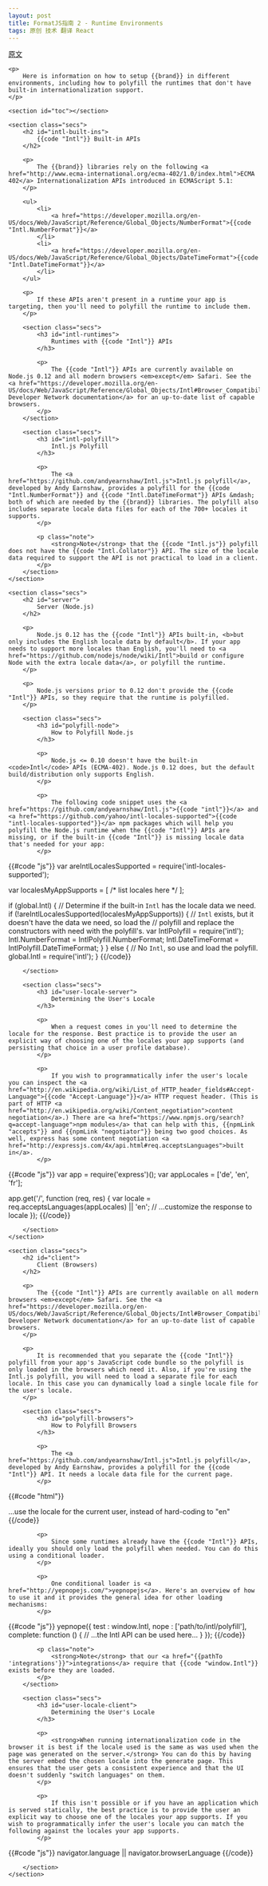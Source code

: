 ```yaml
---
layout: post
title: FormatJS指南 2 - Runtime Environments
tags: 原创 技术 翻译 React
---
```


[原文](https://formatjs.io/guides/runtime-environments/)

    <p>
        Here is information on how to setup {{brand}} in different environments, including how to polyfill the runtimes that don't have built-in internationalization support.
    </p>

    <section id="toc"></section>

    <section class="secs">
        <h2 id="intl-built-ins">
            {{code "Intl"}} Built-in APIs
        </h2>

        <p>
            The {{brand}} libraries rely on the following <a href="http://www.ecma-international.org/ecma-402/1.0/index.html">ECMA 402</a> Internationalization APIs introduced in ECMAScript 5.1:
        </p>

        <ul>
            <li>
                <a href="https://developer.mozilla.org/en-US/docs/Web/JavaScript/Reference/Global_Objects/NumberFormat">{{code "Intl.NumberFormat"}}</a>
            </li>
            <li>
                <a href="https://developer.mozilla.org/en-US/docs/Web/JavaScript/Reference/Global_Objects/DateTimeFormat">{{code "Intl.DateTimeFormat"}}</a>
            </li>
        </ul>

        <p>
            If these APIs aren't present in a runtime your app is targeting, then you'll need to polyfill the runtime to include them.
        </p>

        <section class="secs">
            <h3 id="intl-runtimes">
                Runtimes with {{code "Intl"}} APIs
            </h3>

            <p>
                The {{code "Intl"}} APIs are currently available on Node.js 0.12 and all modern browsers <em>except</em> Safari. See the <a href="https://developer.mozilla.org/en-US/docs/Web/JavaScript/Reference/Global_Objects/Intl#Browser_Compatibility">Mozilla Developer Network documentation</a> for an up-to-date list of capable browsers.
            </p>
        </section>

        <section class="secs">
            <h3 id="intl-polyfill">
                Intl.js Polyfill
            </h3>

            <p>
                The <a href="https://github.com/andyearnshaw/Intl.js">Intl.js polyfill</a>, developed by Andy Earnshaw, provides a polyfill for the {{code "Intl.NumberFormat"}} and {{code "Intl.DateTimeFormat"}} APIs &mdash; both of which are needed by the {{brand}} libraries. The polyfill also includes separate locale data files for each of the 700+ locales it supports.
            </p>

            <p class="note">
                <strong>Note</strong> that the {{code "Intl.js"}} polyfill does not have the {{code "Intl.Collator"}} API. The size of the locale data required to support the API is not practical to load in a client.
            </p>
        </section>
    </section>

    <section class="secs">
        <h2 id="server">
            Server (Node.js)
        </h2>

        <p>
            Node.js 0.12 has the {{code "Intl"}} APIs built-in, <b>but only includes the English locale data by default</b>. If your app needs to support more locales than English, you'll need to <a href="https://github.com/nodejs/node/wiki/Intl">build or configure Node with the extra locale data</a>, or polyfill the runtime.
        </p>

        <p>
            Node.js versions prior to 0.12 don't provide the {{code "Intl"}} APIs, so they require that the runtime is polyfilled.
        </p>

        <section class="secs">
            <h3 id="polyfill-node">
                How to Polyfill Node.js
            </h3>

            <p>
                Node.js <= 0.10 doesn't have the built-in <code>Intl</code> APIs (ECMA-402). Node.js 0.12 does, but the default build/distribution only supports English.
            </p>

            <p>
                The following code snippet uses the <a href="https://github.com/andyearnshaw/Intl.js">{{code "intl"}}</a> and <a href="https://github.com/yahoo/intl-locales-supported">{{code "intl-locales-supported"}}</a> npm packages which will help you polyfill the Node.js runtime when the {{code "Intl"}} APIs are missing, or if the built-in {{code "Intl"}} is missing locale data that's needed for your app:
            </p>

{{#code "js"}}
var areIntlLocalesSupported = require('intl-locales-supported');

var localesMyAppSupports = [
    /* list locales here */
];

if (global.Intl) {
    // Determine if the built-in `Intl` has the locale data we need.
    if (!areIntlLocalesSupported(localesMyAppSupports)) {
        // `Intl` exists, but it doesn't have the data we need, so load the
        // polyfill and replace the constructors with need with the polyfill's.
        var IntlPolyfill = require('intl');
        Intl.NumberFormat   = IntlPolyfill.NumberFormat;
        Intl.DateTimeFormat = IntlPolyfill.DateTimeFormat;
    }
} else {
    // No `Intl`, so use and load the polyfill.
    global.Intl = require('intl');
}
{{/code}}

        </section>

        <section class="secs">
            <h3 id="user-locale-server">
                Determining the User's Locale
            </h3>

            <p>
                When a request comes in you'll need to determine the locale for the response. Best practice is to provide the user an explicit way of choosing one of the locales your app supports (and persisting that choice in a user profile database).
            </p>

            <p>
                If you wish to programmatically infer the user's locale you can inspect the <a href="http://en.wikipedia.org/wiki/List_of_HTTP_header_fields#Accept-Language">{{code "Accept-Language"}}</a> HTTP request header. (This is part of HTTP <a href="http://en.wikipedia.org/wiki/Content_negotiation">content negotiation</a>.) There are <a href="https://www.npmjs.org/search?q=accept-language">npm modules</a> that can help with this, {{npmLink "accepts"}} and {{npmLink "negotiator"}} being two good choices. As well, express has some content negotiation <a href="http://expressjs.com/4x/api.html#req.acceptsLanguages">built in</a>.
            </p>

{{#code "js"}}
var app        = require('express')();
var appLocales = ['de', 'en', 'fr'];

app.get('/', function (req, res) {
    var locale = req.acceptsLanguages(appLocales) || 'en';
    // ...customize the response to locale
});
{{/code}}

        </section>
    </section>

    <section class="secs">
        <h2 id="client">
            Client (Browsers)
        </h2>

        <p>
            The {{code "Intl"}} APIs are currently available on all modern browsers <em>except</em> Safari. See the <a href="https://developer.mozilla.org/en-US/docs/Web/JavaScript/Reference/Global_Objects/Intl#Browser_Compatibility">Mozilla Developer Network documentation</a> for an up-to-date list of capable browsers.
        </p>

        <p>
            It is recommended that you separate the {{code "Intl"}} polyfill from your app's JavaScript code bundle so the polyfill is only loaded in the browsers which need it. Also, if you're using the Intl.js polyfill, you will need to load a separate file for each locale. In this case you can dynamically load a single locale file for the user's locale.
        </p>

        <section class="secs">
            <h3 id="polyfill-browsers">
                How to Polyfill Browsers
            </h3>

            <p>
                The <a href="https://github.com/andyearnshaw/Intl.js">Intl.js polyfill</a>, developed by Andy Earnshaw, provides a polyfill for the {{code "Intl"}} API. It needs a locale data file for the current page.
            </p>

{{#code "html"}}
<script src="path/to/intl/Intl.js"></script>
<script src="path/to/intl/locale-data/jsonp/en.js"></script>
...use the locale for the current user, instead of hard-coding to "en"
{{/code}}

            <p>
                Since some runtimes already have the {{code "Intl"}} APIs, ideally you should only load the polyfill when needed. You can do this using a conditional loader.
            </p>

            <p>
                One conditional loader is <a href="http://yepnopejs.com/">yepnopejs</a>. Here's an overview of how to use it and it provides the general idea for other loading mechanisms:
            </p>

{{#code "js"}}
yepnope({
    test    : window.Intl,
    nope    : ['path/to/intl/polyfill'],
    complete: function () {
    // ...the Intl API can be used here...
    }
});
{{/code}}

            <p class="note">
                <strong>Note</strong> that our <a href="{{pathTo 'integrations'}}">integrations</a> require that {{code "window.Intl"}} exists before they are loaded.
            </p>
        </section>

        <section class="secs">
            <h3 id="user-locale-client">
                Determining the User's Locale
            </h3>

            <p>
                <strong>When running internationalization code in the browser it is best if the locale used is the same as was used when the page was generated on the server.</strong> You can do this by having the server embed the chosen locale into the generate page. This ensures that the user gets a consistent experience and that the UI doesn't suddenly "switch languages" on them.
            </p>

            <p>
                If this isn't possible or if you have an application which is served statically, the best practice is to provide the user an explicit way to choose one of the locales your app supports. If you wish to programmatically infer the user's locale you can match the following against the locales your app supports.
            </p>

{{#code "js"}}
navigator.language || navigator.browserLanguage
{{/code}}

        </section>
    </section>

